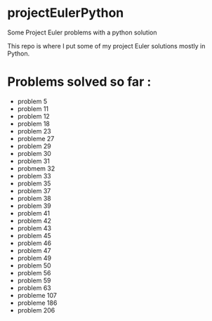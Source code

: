 # projectEulerPython
Some Project Euler problems with a python solution 

This repo is where I put some of my project Euler solutions mostly in Python.

Problems solved so far :
========================
- problem 5
- problem 11
- problem 12
- problem 18
- problem 23
- probleme 27
- problem 29
- problem 30
- problem 31
- probmem 32
- problem 33
- problem 35
- problem 37
- problem 38
- problem 39
- problem 41
- problem 42
- problem 43
- problem 45
- problem 46
- problem 47
- problem 49
- problem 50
- problem 56
- problem 59
- problem 63
- probleme 107
- probleme 186
- problem 206
